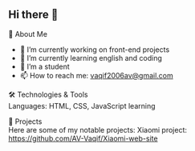 ## Hi there 👋

🚀 About Me 
- 🔭 I’m currently working on front-end projects
- 🌱 I’m currently learning english and coding
- 👯 I’m a student
- 📫 How to reach me: vaqif2006av@gmail.com

  
🛠️ Technologies & Tools  
Languages: HTML, CSS, JavaScript learning  
  
📂 Projects  
Here are some of my notable projects: 
Xiaomi project: https://github.com/AV-Vaqif/Xiaomi-web-site

